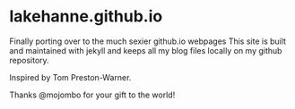 # lakehanne.github.io
Finally porting over to the much sexier github.io webpages
This site is built and maintained with jekyll and keeps all my blog files locally on my github repository. 

Inspired by Tom Preston-Warner.

Thanks @mojombo for your gift to the world!
